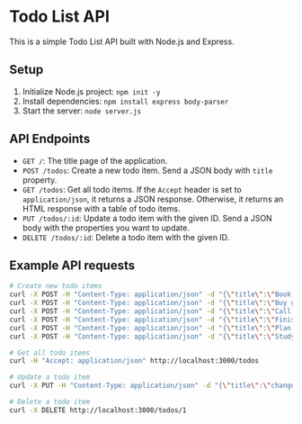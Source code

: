 # Todo List API

This is a simple Todo List API built with Node.js and Express.

## Setup

1. Initialize Node.js project: `npm init -y`
2. Install dependencies: `npm install express body-parser`
3. Start the server: `node server.js`

## API Endpoints

- `GET /`: The title page of the application.
- `POST /todos`: Create a new todo item. Send a JSON body with `title` property.
- `GET /todos`: Get all todo items. If the `Accept` header is set to `application/json`, it returns a JSON response. Otherwise, it returns an HTML response with a table of todo items.
- `PUT /todos/:id`: Update a todo item with the given ID. Send a JSON body with the properties you want to update.
- `DELETE /todos/:id`: Delete a todo item with the given ID.

## Example API requests

```sh
# Create new todo items
curl -X POST -H "Content-Type: application/json" -d "{\"title\":\"Book doctor's appointment\"}" http://localhost:3000/todos
curl -X POST -H "Content-Type: application/json" -d "{\"title\":\"Buy groceries\"}" http://localhost:3000/todos
curl -X POST -H "Content-Type: application/json" -d "{\"title\":\"Call parents\"}" http://localhost:3000/todos
curl -X POST -H "Content-Type: application/json" -d "{\"title\":\"Finish project report\"}" http://localhost:3000/todos
curl -X POST -H "Content-Type: application/json" -d "{\"title\":\"Plan weekend getaway\"}" http://localhost:3000/todos
curl -X POST -H "Content-Type: application/json" -d "{\"title\":\"Study for exam\"}" http://localhost:3000/todos

# Get all todo items
curl -H "Accept: application/json" http://localhost:3000/todos

# Update a todo item
curl -X PUT -H "Content-Type: application/json" -d "{\"title\":\"changed title\",\"completed\":true}" http://localhost:3000/todos/1

# Delete a todo item
curl -X DELETE http://localhost:3000/todos/1
```